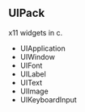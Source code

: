 ## UIPack 



x11 widgets in c.


* UIApplication
* UIWindow
* UIFont
* UILabel
* UIText
* UIImage
* UIKeyboardInput

